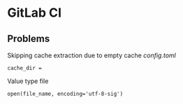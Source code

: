 # GitLab CI

## Problems

Skipping cache extraction due to empty cache
_config.toml_
```
cache_dir =
```

Value type file
```
open(file_name, encoding='utf-8-sig')
```
